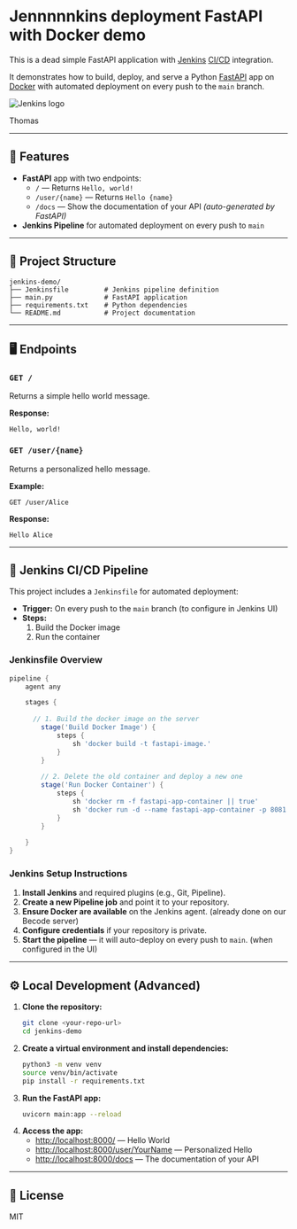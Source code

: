 # Jennnnnkins deployment FastAPI with Docker demo

This is a dead simple FastAPI application with [Jenkins](https://www.jenkins.io/) [CI/CD](https://github.com/resources/articles/devops/ci-cd) integration. 

It demonstrates how to build, deploy, and serve a Python [FastAPI](https://fastapi.tiangolo.com/) app on [Docker](https://www.docker.com/) with automated deployment on every push to the `main` branch.

![Jenkins logo](https://upload.wikimedia.org/wikipedia/commons/e/e3/Jenkins_logo_with_title.svg)

Thomas

---

## 🚀 Features
- **FastAPI** app with two endpoints:
  - `/` — Returns `Hello, world!`
  - `/user/{name}` — Returns `Hello {name}`
  - `/docs` — Show the documentation of your API *(auto-generated by FastAPI)*
- **Jenkins Pipeline** for automated deployment on every push to `main`

---

## 📂 Project Structure
```
jenkins-demo/
├── Jenkinsfile         # Jenkins pipeline definition
├── main.py             # FastAPI application
├── requirements.txt    # Python dependencies
└── README.md           # Project documentation
```

---

## 🖥️ Endpoints

### `GET /`
Returns a simple hello world message.

**Response:**
```
Hello, world!
```

### `GET /user/{name}`
Returns a personalized hello message.

**Example:**
```
GET /user/Alice
```
**Response:**
```
Hello Alice
```

---
## 🤖 Jenkins CI/CD Pipeline

This project includes a `Jenkinsfile` for automated deployment:

- **Trigger:** On every push to the `main` branch (to configure in Jenkins UI)
- **Steps:**
  1. Build the Docker image
  2. Run the container

### Jenkinsfile Overview
```groovy
pipeline {
    agent any

    stages {
      
      // 1. Build the docker image on the server
        stage('Build Docker Image') {
            steps {
                sh 'docker build -t fastapi-image.'
            }
        }
        
        // 2. Delete the old container and deploy a new one
        stage('Run Docker Container') {
            steps {
                sh 'docker rm -f fastapi-app-container || true'
                sh 'docker run -d --name fastapi-app-container -p 8081:8081 fastapi-image'
            }
        }
    
    }
}
```

### Jenkins Setup Instructions
1. **Install Jenkins** and required plugins (e.g., Git, Pipeline).
2. **Create a new Pipeline job** and point it to your repository.
3. **Ensure Docker are available** on the Jenkins agent. (already done on our Becode server)
4. **Configure credentials** if your repository is private.
5. **Start the pipeline** — it will auto-deploy on every push to `main`. (when configured in the UI)

---

## ⚙️ Local Development (Advanced)

1. **Clone the repository:**
   ```bash
   git clone <your-repo-url>
   cd jenkins-demo
   ```
2. **Create a virtual environment and install dependencies:**
   ```bash
   python3 -m venv venv
   source venv/bin/activate
   pip install -r requirements.txt
   ```
3. **Run the FastAPI app:**
   ```bash
   uvicorn main:app --reload
   ```
4. **Access the app:**
   - [http://localhost:8000/](http://localhost:8000/) — Hello World
   - [http://localhost:8000/user/YourName](http://localhost:8000/user/YourName) — Personalized Hello
   - [http://localhost:8000/docs](http://localhost:8000/docs) — The documentation of your API

---

## 📄 License
MIT 

